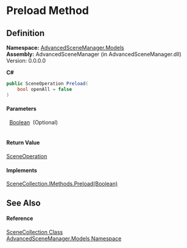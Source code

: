 # Preload Method




## Definition
**Namespace:** <a href="N_AdvancedSceneManager_Models.md">AdvancedSceneManager.Models</a>  
**Assembly:** AdvancedSceneManager (in AdvancedSceneManager.dll) Version: 0.0.0.0

**C#**
``` C#
public SceneOperation Preload(
	bool openAll = false
)
```



#### Parameters
<dl><dt>  <a href="https://learn.microsoft.com/dotnet/api/system.boolean" target="_blank" rel="noopener noreferrer">Boolean</a>  (Optional)</dt><dd> </dd></dl>

#### Return Value
<a href="T_AdvancedSceneManager_Core_SceneOperation.md">SceneOperation</a>

#### Implements
<a href="M_AdvancedSceneManager_Models_SceneCollection_IMethods_Preload.md">SceneCollection.IMethods.Preload(Boolean)</a>  


## See Also


#### Reference
<a href="T_AdvancedSceneManager_Models_SceneCollection.md">SceneCollection Class</a>  
<a href="N_AdvancedSceneManager_Models.md">AdvancedSceneManager.Models Namespace</a>  

